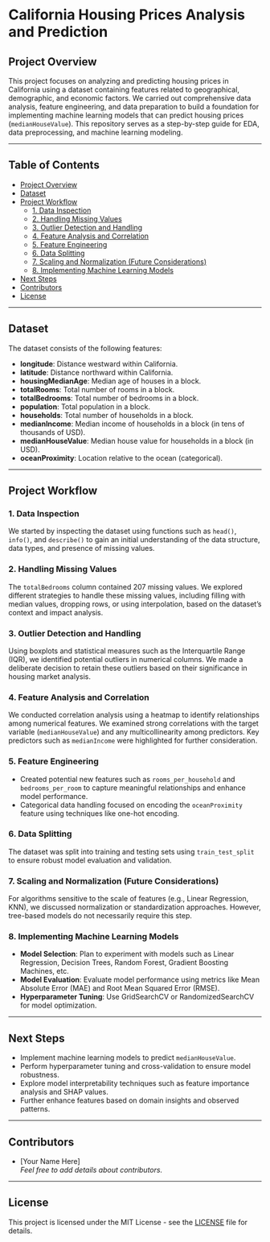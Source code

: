 # California Housing Prices Analysis and Prediction

## Project Overview
This project focuses on analyzing and predicting housing prices in California using a dataset containing features related to geographical, demographic, and economic factors. We carried out comprehensive data analysis, feature engineering, and data preparation to build a foundation for implementing machine learning models that can predict housing prices (`medianHouseValue`). This repository serves as a step-by-step guide for EDA, data preprocessing, and machine learning modeling.

---

## Table of Contents
- [Project Overview](#project-overview)
- [Dataset](#dataset)
- [Project Workflow](#project-workflow)
  - [1. Data Inspection](#1-data-inspection)
  - [2. Handling Missing Values](#2-handling-missing-values)
  - [3. Outlier Detection and Handling](#3-outlier-detection-and-handling)
  - [4. Feature Analysis and Correlation](#4-feature-analysis-and-correlation)
  - [5. Feature Engineering](#5-feature-engineering)
  - [6. Data Splitting](#6-data-splitting)
  - [7. Scaling and Normalization (Future Considerations)](#7-scaling-and-normalization-future-considerations)
  - [8. Implementing Machine Learning Models](#8-implementing-machine-learning-models)
- [Next Steps](#next-steps)
- [Contributors](#contributors)
- [License](#license)

---

## Dataset
The dataset consists of the following features:
- **longitude**: Distance westward within California.
- **latitude**: Distance northward within California.
- **housingMedianAge**: Median age of houses in a block.
- **totalRooms**: Total number of rooms in a block.
- **totalBedrooms**: Total number of bedrooms in a block.
- **population**: Total population in a block.
- **households**: Total number of households in a block.
- **medianIncome**: Median income of households in a block (in tens of thousands of USD).
- **medianHouseValue**: Median house value for households in a block (in USD).
- **oceanProximity**: Location relative to the ocean (categorical).

---

## Project Workflow

### 1. Data Inspection
We started by inspecting the dataset using functions such as `head()`, `info()`, and `describe()` to gain an initial understanding of the data structure, data types, and presence of missing values.

### 2. Handling Missing Values
The `totalBedrooms` column contained 207 missing values. We explored different strategies to handle these missing values, including filling with median values, dropping rows, or using interpolation, based on the dataset’s context and impact analysis.

### 3. Outlier Detection and Handling
Using boxplots and statistical measures such as the Interquartile Range (IQR), we identified potential outliers in numerical columns. We made a deliberate decision to retain these outliers based on their significance in housing market analysis.

### 4. Feature Analysis and Correlation
We conducted correlation analysis using a heatmap to identify relationships among numerical features. We examined strong correlations with the target variable (`medianHouseValue`) and any multicollinearity among predictors. Key predictors such as `medianIncome` were highlighted for further consideration.

### 5. Feature Engineering
- Created potential new features such as `rooms_per_household` and `bedrooms_per_room` to capture meaningful relationships and enhance model performance.
- Categorical data handling focused on encoding the `oceanProximity` feature using techniques like one-hot encoding.

### 6. Data Splitting
The dataset was split into training and testing sets using `train_test_split` to ensure robust model evaluation and validation.

### 7. Scaling and Normalization (Future Considerations)
For algorithms sensitive to the scale of features (e.g., Linear Regression, KNN), we discussed normalization or standardization approaches. However, tree-based models do not necessarily require this step.

### 8. Implementing Machine Learning Models
- **Model Selection**: Plan to experiment with models such as Linear Regression, Decision Trees, Random Forest, Gradient Boosting Machines, etc.
- **Model Evaluation**: Evaluate model performance using metrics like Mean Absolute Error (MAE) and Root Mean Squared Error (RMSE).
- **Hyperparameter Tuning**: Use GridSearchCV or RandomizedSearchCV for model optimization.

---

## Next Steps
- Implement machine learning models to predict `medianHouseValue`.
- Perform hyperparameter tuning and cross-validation to ensure model robustness.
- Explore model interpretability techniques such as feature importance analysis and SHAP values.
- Further enhance features based on domain insights and observed patterns.

---

## Contributors
- [Your Name Here]  
*Feel free to add details about contributors.*

---

## License
This project is licensed under the MIT License - see the [LICENSE](LICENSE) file for details.
